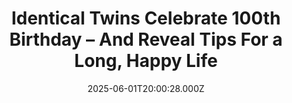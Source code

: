 ---
title: "Identical Twins Celebrate 100th Birthday – And Reveal Tips For a Long, Happy Life"
date: 2025-06-01T20:00:28.000Z
category: Human Kindness
externalLink: "https://www.goodnewsnetwork.org/identical-twins-celebrate-100th-birthday-and-reveal-tips-for-a-long-happy-life/"
image: ""
excerpt: "A pair of identical twins have just celebrated their 100th birthday and named their secrets for a long and happy life. Bill Casey and his twin brother Jack celebrated their centenary together with cake, drinks, and friends at a retirement home in Oxfordshire, England. Photos from the celebration show the pair enjoying themselves in inflatable […] The post Identical Twins…"
---